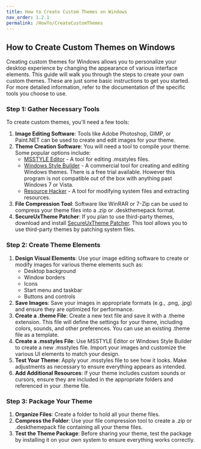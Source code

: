 ```yaml
---
title: How to Create Custom Themes on Windows
nav_order: 1.2.1
permalink: /HowTo/CreateCustomThemes
---
```


## How to Create Custom Themes on Windows
Creating custom themes for Windows allows you to personalize your desktop experience by changing the appearance of various interface elements. This guide will walk you through the steps to create your own custom themes. These are just some basic instructions to get you started. For more detailed information, refer to the documentation of the specific tools you choose to use.

### Step 1: Gather Necessary Tools
To create custom themes, you'll need a few tools:

1. **Image Editing Software**: Tools like Adobe Photoshop, GIMP, or Paint.NET can be used to create and edit images for your theme.
2. **Theme Creation Software**: You will need a tool to compile your theme. Some popular options include:
   - [MSSTYLE Editor](https://github.com/nptr/msstyleEditor/releases/latest) - A tool for editing .msstyles files.
   - [Windows Style Builder](https://www.vistastylebuilder.com/) - A commercial tool for creating and editing Windows themes. There is a free trial available. However this program is not compatible out of the box with anything past Windows 7 or Vista.
   - [Resource Hacker](http://www.angusj.com/resourcehacker/) - A tool for modifying system files and extracting resources.
3. **File Compression Tool**: Software like WinRAR or 7-Zip can be used to compress your theme files into a .zip or .deskthemepack format.
4. **SecureUxTheme Patcher**: If you plan to use third-party themes, download and install [SecureUxTheme Patcher](https://github.com/namazso/SecureUxTheme/releases/latest). This tool allows you to use third-party themes by patching system files.

### Step 2: Create Theme Elements
1. **Design Visual Elements**: Use your image editing software to create or modify images for various theme elements such as:
   - Desktop background
   - Window borders
   - Icons
   - Start menu and taskbar
   - Buttons and controls
2. **Save Images**: Save your images in appropriate formats (e.g., .png, .jpg) and ensure they are optimized for performance.
3. **Create a .theme File**: Create a new text file and save it with a .theme extension. This file will define the settings for your theme, including colors, sounds, and other preferences. You can use an existing .theme file as a template.
4. **Create a .msstyles File**: Use MSSTYLE Editor or Windows Style Builder to create a new .msstyles file. Import your images and customize the various UI elements to match your design.
5. **Test Your Theme**: Apply your .msstyles file to see how it looks. Make adjustments as necessary to ensure everything appears as intended.
6. **Add Additional Resources**: If your theme includes custom sounds or cursors, ensure they are included in the appropriate folders and referenced in your .theme file.

### Step 3: Package Your Theme
1. **Organize Files**: Create a folder to hold all your theme files.
2. **Compress the Folder**: Use your file compression tool to create a .zip or .deskthemepack file containing all your theme files.
3. **Test the Theme Package**: Before sharing your theme, test the package by installing it on your own system to ensure everything works correctly.